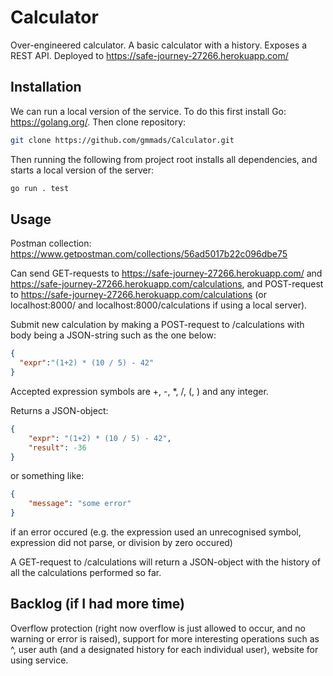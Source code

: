 # Calculator
Over-engineered calculator. A basic calculator with a history. Exposes a REST API. Deployed to https://safe-journey-27266.herokuapp.com/

## Installation
We can run a local version of the service. To do this first install Go: https://golang.org/. Then clone repository:
```bash
git clone https://github.com/gmmads/Calculator.git
```
Then running the following from project root installs all dependencies, and starts a local version of the server:
```bash
go run . test
```

## Usage
Postman collection: https://www.getpostman.com/collections/56ad5017b22c096dbe75

Can send GET-requests to https://safe-journey-27266.herokuapp.com/ and https://safe-journey-27266.herokuapp.com/calculations, and POST-request to https://safe-journey-27266.herokuapp.com/calculations (or localhost:8000/ and localhost:8000/calculations if using a local server).

Submit new calculation by making a POST-request to /calculations with body being a JSON-string such as the one below: 
```json
{
  "expr":"(1+2) * (10 / 5) - 42"
}
```
Accepted expression symbols are +, -, *, /, (, ) and any integer.

Returns a JSON-object:
```json
{
    "expr": "(1+2) * (10 / 5) - 42",
    "result": -36
}
```
or something like:
```json
{
    "message": "some error"
}
```
if an error occured (e.g. the expression used an unrecognised symbol, expression did not parse, or division by zero occured) 

A GET-request to /calculations will return a JSON-object with the history of all the calculations performed so far.

## Backlog (if I had more time)
Overflow protection (right now overflow is just allowed to occur, and no warning or error is raised), 
support for more interesting operations such as ^,
user auth (and a designated history for each individual user), 
website for using service.

